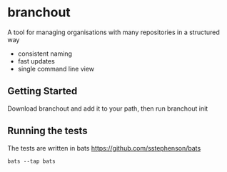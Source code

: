 # branchout

A tool for managing organisations with many repositories in a structured way

* consistent naming
* fast updates
* single command line view

## Getting Started

Download branchout and add it to your path, then run branchout init

## Running the tests

The tests are written in bats https://github.com/sstephenson/bats

```bats --tap bats```
